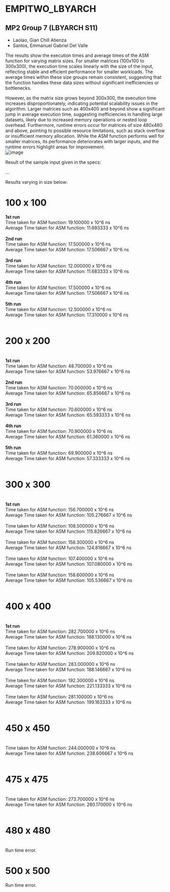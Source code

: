 # EMPITWO_LBYARCH

## MP2 Group 7 (LBYARCH S11)
- Laolao, Gian Chill Atienza
- Santos, Emmanuel Gabriel Del Valle

The results show the execution times and average times of the ASM function for varying matrix sizes. For smaller matrices (100x100 to 300x300), the execution time scales linearly with the size of the input, reflecting stable and efficient performance for smaller workloads. The average times within these size groups remain consistent, suggesting that the function handles these data sizes without significant inefficiencies or bottlenecks.

However, as the matrix size grows beyond 300x300, the execution time increases disproportionately, indicating potential scalability issues in the algorithm. Larger matrices such as 400x400 and beyond show a significant jump in average execution time, suggesting inefficiencies in handling large datasets, likely due to increased memory operations or nested loop overhead. Furthermore, runtime errors occur for matrices of size 480x480 and above, pointing to possible resource limitations, such as stack overflow or insufficient memory allocation. While the ASM function performs well for smaller matrices, its performance deteriorates with larger inputs, and the runtime errors highlight areas for improvement.
<br>
![image](https://github.com/user-attachments/assets/ae03f1c7-0f8b-4df2-a0aa-32c8123c4078)

Result of the sample input given in the specs:

...




Results varying in size below:

<h1><b>100 x 100</b></h1>
<b>1st run</b> <br>
Time taken for ASM function: 19.100000 x 10^6 ns <br>
Average Time taken for ASM function: 11.693333 x 10^6 ns <br>
<br>
<b>2nd run</b> <br>
Time taken for ASM function: 17.500000 x 10^6 ns <br>
Average Time taken for ASM function: 17.506667 x 10^6 ns <br>
<br>
<b>3rd run</b> <br> 
Time taken for ASM function: 12.000000 x 10^6 ns <br>
Average Time taken for ASM function: 11.683333 x 10^6 ns <br>
<br>
<b>4th run</b> <br>
Time taken for ASM function: 17.500000 x 10^6 ns <br>
Average Time taken for ASM function: 17.506667 x 10^6 ns <br>
<br>
<b>5th run</b> <br>
Time taken for ASM function: 12.500000 x 10^6 ns <br>
Average Time taken for ASM function: 17.310000 x 10^6 ns <br>
<br>

<h1><b>200 x 200</b></h1>
<br>
<b>1st run</b> <br>
Time taken for ASM function: 48.700000 x 10^6 ns <br>
Average Time taken for ASM function: 53.976667 x 10^6 ns <br>
<br>
<b>2nd run</b> <br>
Time taken for ASM function: 70.000000 x 10^6 ns <br>
Average Time taken for ASM function: 65.856667 x 10^6 ns <br>
<br>
<b>3rd run</b> <br>
Time taken for ASM function: 70.600000 x 10^6 ns <br>
Average Time taken for ASM function: 65.593333 x 10^6 ns <br>
<br>
<b>4th run</b> <br>
Time taken for ASM function: 70.900000 x 10^6 ns <br>
Average Time taken for ASM function: 61.360000 x 10^6 ns <br>
<br>
<b>5th run</b> <br>
Time taken for ASM function: 69.900000 x 10^6 ns <br>
Average Time taken for ASM function: 57.333333 x 10^6 ns <br>
<br>

<h1><b>300 x 300</b></h1>
<br>
<b>1st run</b> <br>
Time taken for ASM function: 156.700000 x 10^6 ns <br>
Average Time taken for ASM function: 105.276667 x 10^6 ns <br>
<br>
Time taken for ASM function: 108.500000 x 10^6 ns <br>
Average Time taken for ASM function: 115.826667 x 10^6 ns <br>
<br>
Time taken for ASM function: 158.300000 x 10^6 ns <br>
Average Time taken for ASM function: 124.816667 x 10^6 ns <br>
<br> 
Time taken for ASM function: 107.400000 x 10^6 ns <br>
Average Time taken for ASM function: 107.080000 x 10^6 ns <br>
<br>
Time taken for ASM function: 158.600000 x 10^6 ns <br>
Average Time taken for ASM function: 105.536667 x 10^6 ns <br>
<br>

<h1><b>400 x 400</b></h1>
<br>
<b>1st run</b> <br>
Time taken for ASM function: 282.700000 x 10^6 ns <br>
Average Time taken for ASM function: 188.130000 x 10^6 ns <br>
<br> 
Time taken for ASM function: 278.900000 x 10^6 ns <br>
Average Time taken for ASM function: 209.820000 x 10^6 ns <br>
<br>
Time taken for ASM function: 283.000000 x 10^6 ns <br>
Average Time taken for ASM function: 188.146667 x 10^6 ns <br>
<br>
Time taken for ASM function: 192.300000 x 10^6 ns <br>
Average Time taken for ASM function: 221.133333 x 10^6 ns <br>
<br>
Time taken for ASM function: 281.100000 x 10^6 ns <br>
Average Time taken for ASM function: 199.163333 x 10^6 ns <br>
<br>

<h1><b>450 x 450</b></h1>
<br>
Time taken for ASM function: 244.000000 x 10^6 ns <br>
Average Time taken for ASM function: 238.606667 x 10^6 ns <br>
<br>

<h1><b>475 x 475</b></h1>
<br>
Time taken for ASM function: 273.700000 x 10^6 ns <br>
Average Time taken for ASM function: 280.170000 x 10^6 ns <br>
<br>

<h1><b>480 x 480</b></h1>
<br>
Run time error. <br>


<h1><b>500 x 500</b></h1>
Run time error. <be>

